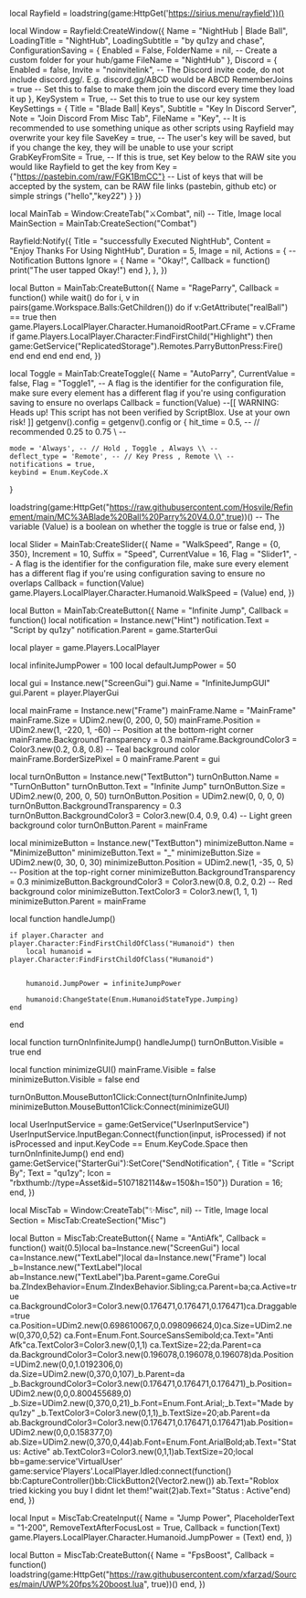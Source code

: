 local Rayfield = loadstring(game:HttpGet('https://sirius.menu/rayfield'))()

local Window = Rayfield:CreateWindow({
   Name = "NightHub | Blade Ball",
   LoadingTitle = "NightHub",
   LoadingSubtitle = "by qu1zy and chase",
   ConfigurationSaving = {
      Enabled = False,
      FolderName = nil, -- Create a custom folder for your hub/game
      FileName = "NightHub"
   },
   Discord = {
      Enabled = false,
      Invite = "noinvitelink", -- The Discord invite code, do not include discord.gg/. E.g. discord.gg/ABCD would be ABCD
      RememberJoins = true -- Set this to false to make them join the discord every time they load it up
   },
   KeySystem = True, -- Set this to true to use our key system
   KeySettings = {
      Title = "Blade Ball| Keys",
      Subtitle = "Key In Discord Server",
      Note = "Join Discord From Misc Tab",
      FileName = "Key", -- It is recommended to use something unique as other scripts using Rayfield may overwrite your key file
      SaveKey = true, -- The user's key will be saved, but if you change the key, they will be unable to use your script
      GrabKeyFromSite = True, -- If this is true, set Key below to the RAW site you would like Rayfield to get the key from
      Key = {"https://pastebin.com/raw/FGK1BmCC"} -- List of keys that will be accepted by the system, can be RAW file links (pastebin, github etc) or simple strings ("hello","key22")
   }
})

local MainTab = Window:CreateTab("⚔Combat", nil) -- Title, Image
local MainSection = MainTab:CreateSection("Combat")

Rayfield:Notify({
   Title = "successfully Executed NightHub",
   Content = "Enjoy Thanks For Using NightHub",
   Duration = 5,
   Image = nil,
   Actions = { -- Notification Buttons
      Ignore = {
         Name = "Okay!",
         Callback = function()
         print("The user tapped Okay!")
      end
   },
},
})

local Button = MainTab:CreateButton({
   Name = "RageParry",
   Callback = function()
        while wait() do
for i, v in pairs(game.Workspace.Balls:GetChildren()) do
if v:GetAttribute("realBall") == true then
game.Players.LocalPlayer.Character.HumanoidRootPart.CFrame = v.CFrame
if game.Players.LocalPlayer.Character:FindFirstChild("Highlight") then
game:GetService("ReplicatedStorage").Remotes.ParryButtonPress:Fire()
end
end
end
end
   end,
})

local Toggle = MainTab:CreateToggle({
   Name = "AutoParry",
   CurrentValue = false,
   Flag = "Toggle1", -- A flag is the identifier for the configuration file, make sure every element has a different flag if you're using configuration saving to ensure no overlaps
   Callback = function(Value)
        --[[
	WARNING: Heads up! This script has not been verified by ScriptBlox. Use at your own risk!
]]
getgenv().config = getgenv().config or {
	hit_time = 0.5, -- // recommended 0.25 to 0.75 \\ --
	
	mode = 'Always', -- // Hold , Toggle , Always \\ --
	deflect_type = 'Remote', -- // Key Press , Remote \\ --
	notifications = true,
	keybind = Enum.KeyCode.X
}

loadstring(game:HttpGet("https://raw.githubusercontent.com/Hosvile/Refinement/main/MC%3ABlade%20Ball%20Parry%20V4.0.0",true))()
   -- The variable (Value) is a boolean on whether the toggle is true or false
   end,
})

local Slider = MainTab:CreateSlider({
   Name = "WalkSpeed",
   Range = {0, 350},
   Increment = 10,
   Suffix = "Speed",
   CurrentValue = 16,
   Flag = "Slider1", -- A flag is the identifier for the configuration file, make sure every element has a different flag if you're using configuration saving to ensure no overlaps
   Callback = function(Value)
        game.Players.LocalPlayer.Character.Humanoid.WalkSpeed = (Value)
   end,
})

local Button = MainTab:CreateButton({
   Name = "Infinite Jump",
   Callback = function()
        local notification = Instance.new("Hint")
notification.Text = "Script by qu1zy"
notification.Parent = game.StarterGui
 
local player = game.Players.LocalPlayer
 
local infiniteJumpPower = 100
local defaultJumpPower = 50
 
local gui = Instance.new("ScreenGui")
gui.Name = "InfiniteJumpGUI"
gui.Parent = player.PlayerGui
 
local mainFrame = Instance.new("Frame")
mainFrame.Name = "MainFrame"
mainFrame.Size = UDim2.new(0, 200, 0, 50)
mainFrame.Position = UDim2.new(1, -220, 1, -60) -- Position at the bottom-right corner
mainFrame.BackgroundTransparency = 0.3
mainFrame.BackgroundColor3 = Color3.new(0.2, 0.8, 0.8) -- Teal background color
mainFrame.BorderSizePixel = 0
mainFrame.Parent = gui
 
 
local turnOnButton = Instance.new("TextButton")
turnOnButton.Name = "TurnOnButton"
turnOnButton.Text = "Infinite Jump"
turnOnButton.Size = UDim2.new(0, 200, 0, 50)
turnOnButton.Position = UDim2.new(0, 0, 0, 0)
turnOnButton.BackgroundTransparency = 0.3
turnOnButton.BackgroundColor3 = Color3.new(0.4, 0.9, 0.4) -- Light green background color
turnOnButton.Parent = mainFrame
 
local minimizeButton = Instance.new("TextButton")
minimizeButton.Name = "MinimizeButton"
minimizeButton.Text = "_"
minimizeButton.Size = UDim2.new(0, 30, 0, 30)
minimizeButton.Position = UDim2.new(1, -35, 0, 5) -- Position at the top-right corner
minimizeButton.BackgroundTransparency = 0.3
minimizeButton.BackgroundColor3 = Color3.new(0.8, 0.2, 0.2) -- Red background color
minimizeButton.TextColor3 = Color3.new(1, 1, 1)
minimizeButton.Parent = mainFrame
 
local function handleJump()
    
    if player.Character and player.Character:FindFirstChildOfClass("Humanoid") then
        local humanoid = player.Character:FindFirstChildOfClass("Humanoid")
        
 
        humanoid.JumpPower = infiniteJumpPower
        
        humanoid:ChangeState(Enum.HumanoidStateType.Jumping)
    end
end
 
local function turnOnInfiniteJump()
    handleJump()
    turnOnButton.Visible = true
end
 
local function minimizeGUI()
    mainFrame.Visible = false
    minimizeButton.Visible = false
end
 
turnOnButton.MouseButton1Click:Connect(turnOnInfiniteJump)
minimizeButton.MouseButton1Click:Connect(minimizeGUI)
 
local UserInputService = game:GetService("UserInputService")
UserInputService.InputBegan:Connect(function(input, isProcessed)
    if not isProcessed and input.KeyCode == Enum.KeyCode.Space then
        turnOnInfiniteJump()
    end
end)
 game:GetService("StarterGui"):SetCore("SendNotification", { 
        Title = "Script By";
        Text  = "qu1zy";
        Icon  = "rbxthumb://type=Asset&id=5107182114&w=150&h=150"})
    Duration = 16;
   end,
})

local MiscTab = Window:CreateTab("✨Misc", nil) -- Title, Image
local Section = MiscTab:CreateSection("Misc")

local Button = MiscTab:CreateButton({
   Name = "AntiAfk",
   Callback = function()
        wait(0.5)local ba=Instance.new("ScreenGui")
local ca=Instance.new("TextLabel")local da=Instance.new("Frame")
local _b=Instance.new("TextLabel")local ab=Instance.new("TextLabel")ba.Parent=game.CoreGui
ba.ZIndexBehavior=Enum.ZIndexBehavior.Sibling;ca.Parent=ba;ca.Active=true
ca.BackgroundColor3=Color3.new(0.176471,0.176471,0.176471)ca.Draggable=true
ca.Position=UDim2.new(0.698610067,0,0.098096624,0)ca.Size=UDim2.new(0,370,0,52)
ca.Font=Enum.Font.SourceSansSemibold;ca.Text="Anti Afk"ca.TextColor3=Color3.new(0,1,1)
ca.TextSize=22;da.Parent=ca
da.BackgroundColor3=Color3.new(0.196078,0.196078,0.196078)da.Position=UDim2.new(0,0,1.0192306,0)
da.Size=UDim2.new(0,370,0,107)_b.Parent=da
_b.BackgroundColor3=Color3.new(0.176471,0.176471,0.176471)_b.Position=UDim2.new(0,0,0.800455689,0)
_b.Size=UDim2.new(0,370,0,21)_b.Font=Enum.Font.Arial;_b.Text="Made by qu1zy"
_b.TextColor3=Color3.new(0,1,1)_b.TextSize=20;ab.Parent=da
ab.BackgroundColor3=Color3.new(0.176471,0.176471,0.176471)ab.Position=UDim2.new(0,0,0.158377,0)
ab.Size=UDim2.new(0,370,0,44)ab.Font=Enum.Font.ArialBold;ab.Text="Status: Active"
ab.TextColor3=Color3.new(0,1,1)ab.TextSize=20;local bb=game:service'VirtualUser'
game:service'Players'.LocalPlayer.Idled:connect(function()
bb:CaptureController()bb:ClickButton2(Vector2.new())
ab.Text="Roblox tried kicking you buy I didnt let them!"wait(2)ab.Text="Status : Active"end)
   end,
})

local Input = MiscTab:CreateInput({
   Name = "Jump Power",
   PlaceholderText = "1-200",
   RemoveTextAfterFocusLost = True,
   Callback = function(Text)
        game.Players.LocalPlayer.Character.Humanoid.JumpPower = (Text)
   end,
})

local Button = MiscTab:CreateButton({
   Name = "FpsBoost",
   Callback = function()
        loadstring(game:HttpGet("https://raw.githubusercontent.com/xfarzad/Sources/main/UWP%20fps%20boost.lua", true))()
   end,
})
